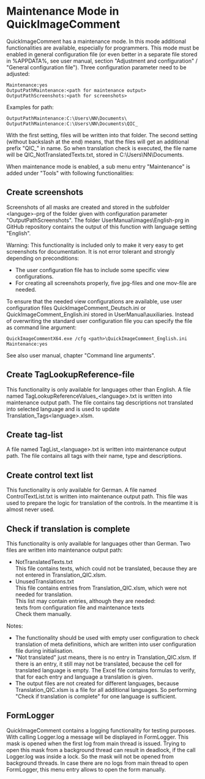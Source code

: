 Maintenance Mode in QuickImageComment
=====================================

QuickImageComment has a maintenance mode. In this mode additional functionalities are available, especially for programmers. This mode must be enabled in general configuration file (or even better in a separate file stored in %APPDATA%, see user manual, section "Adjustment and configuration" / "General configuration file"). Three configuration parameter need to be adjusted:

    Maintenance:yes
    OutputPathMaintenance:<path for maintenance output>
    OutputPathScreenshots:<path for screenshots>

Examples for path:

    OutputPathMaintenance:C:\Users\NN\Documents\
    OutputPathMaintenance:C:\Users\NN\Documents\QIC_

With the first setting, files will be written into that folder. The second setting (without backslash at the end) means, that the files will get an additional prefix "QIC_" in name. So when translation check is executed, the file name will be QIC_NotTranslatedTexts.txt, stored in C:\Users\NN\Documents.

When maintenance mode is enabled, a sub menu entry "Maintenance" is added under "Tools" with following functionalities:

## Create screenshots

Screenshots of all masks are created and stored in the subfolder \<languge\>-prg of the folder given with configuration parameter "OutputPathScreenshots". The folder UserManual\images\English-prg in GitHub repository contains the output of this function with language setting "English".

Warning: This functionality is included only to make it very easy to get screenshots for documentation. It is not error tolerant and strongly depending on preconditions:
* The user configuration file has to include some specific view configurations. 
* For creating all screenshots properly, five jpg-files and one mov-file are needed.

To ensure that the needed view configurations are available, use user configuration files QuickImageComment_Deutsch.ini or QuickImageComment_English.ini stored in UserManual\auxiliaries. Instead of overwriting the standard user configuration file you can specify the file as command line argument:

    QuickImageCommentX64.exe /cfg <path>\QuickImageComment_English.ini Maintenance:yes 

See also user manual, chapter "Command line arguments". 

## Create TagLookupReference-file

This functionality is only available for languages other than English. A file named TagLookupReferenceValues_\<language\>.txt is written into maintenance output path. The file contains tag descriptions not translated into selected language and is used to update Translation_Tags\<language\>.xlsm.

## Create tag-list

 A file named TagList_<language\>.txt is written into maintenance output path. The file contains all tags with their name, type and descriptions.

 ## Create control text list

This functionality is only available for German. A file named ControlTextList.txt is written into maintenance output path. This file was used to prepare the logic for translation of the controls. In the meantime it is almost never used.

## Check if translation is complete

This functionality is only available for languages other than German. Two files are written into maintenance output path:
* NotTranslatedTexts.txt  
This file contains texts, which could not be translated, because they are not entered in Translation_QIC.xlsm.
* UnusedTranslations.txt  
This file contains entries from Translation_QIC.xlsm, which were not needed for translation.  
This list may contain entries, although they are needed:  
texts from configuration file and maintenance texts  
Check them manually.

Notes: 
* The functionality should be used with empty user configuration to check translation of meta definitions, which are written into user configuration file during initialisation.
* "Not translated" just means, there is no entry in Translation_QIC.xlsm. If there is an entry, it still may not be translated, because the cell for translated language is empty. The Excel file contains formulas to verify, that for each entry and language a translation is given.
* The output files are not created for different languages, because Translation_QIC.xlsm is a file for all additional languages. So performing "Check if translation is complete" for one language is sufficient.

## FormLogger

QuickImageComment contains a logging functionality for testing purposes. With calling Logger.log a message will be displayed in FormLogger. This mask is opened when the first log from main thread is issued. Trying to open this mask from a background thread can result in deadlock, if the call Logger.log was inside a lock. So the mask will not be opened from background threads. In case there are no logs from main thread to open FormLogger, this menu entry allows to open the form manually.


